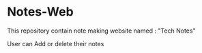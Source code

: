# Notes-Web
This repository contain note making website named : "Tech Notes" 

User can Add or delete their notes
